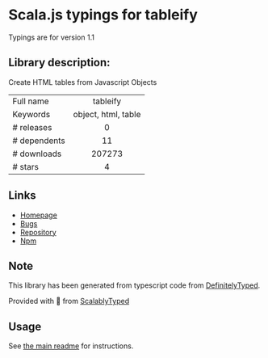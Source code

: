 
# Scala.js typings for tableify

Typings are for version 1.1

## Library description:
Create HTML tables from Javascript Objects

|                    |                 |
| ------------------ | :-------------: |
| Full name          | tableify |
| Keywords           | object, html, table |
| # releases         | 0 |
| # dependents       | 11 |
| # downloads        | 207273 |
| # stars            | 4 |

## Links
- [Homepage](https://github.com/wankdanker/node-tableify)
- [Bugs](https://github.com/wankdanker/node-tableify/issues)
- [Repository](https://github.com/wankdanker/node-tableify)
- [Npm](https://www.npmjs.com/package/tableify)
    


## Note
This library has been generated from typescript code from [DefinitelyTyped](https://definitelytyped.org).

Provided with :purple_heart: from [ScalablyTyped](https://github.com/oyvindberg/ScalablyTyped)

## Usage
See [the main readme](../../readme.md) for instructions.


